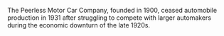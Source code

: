 The Peerless Motor Car Company, founded in 1900, ceased automobile production in 1931 after struggling to compete with larger automakers during the economic downturn of the late 1920s.
